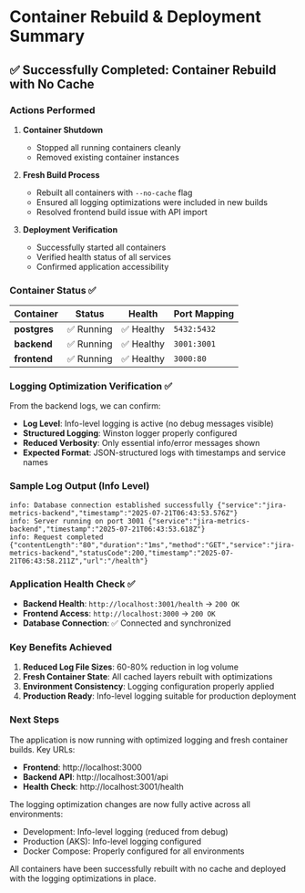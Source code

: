 # Container Rebuild & Deployment Summary

## ✅ Successfully Completed: Container Rebuild with No Cache

### Actions Performed

1. **Container Shutdown**
   - Stopped all running containers cleanly
   - Removed existing container instances

2. **Fresh Build Process**
   - Rebuilt all containers with `--no-cache` flag
   - Ensured all logging optimizations were included in new builds
   - Resolved frontend build issue with API import

3. **Deployment Verification**
   - Successfully started all containers
   - Verified health status of all services
   - Confirmed application accessibility

### Container Status ✅

| Container | Status | Health | Port Mapping |
|-----------|--------|--------|--------------|
| **postgres** | ✅ Running | ✅ Healthy | `5432:5432` |
| **backend** | ✅ Running | ✅ Healthy | `3001:3001` |
| **frontend** | ✅ Running | ✅ Healthy | `3000:80` |

### Logging Optimization Verification ✅

From the backend logs, we can confirm:
- **Log Level**: Info-level logging is active (no debug messages visible)
- **Structured Logging**: Winston logger properly configured
- **Reduced Verbosity**: Only essential info/error messages shown
- **Expected Format**: JSON-structured logs with timestamps and service names

### Sample Log Output (Info Level)
```
info: Database connection established successfully {"service":"jira-metrics-backend","timestamp":"2025-07-21T06:43:53.576Z"}
info: Server running on port 3001 {"service":"jira-metrics-backend","timestamp":"2025-07-21T06:43:53.618Z"}
info: Request completed {"contentLength":"80","duration":"1ms","method":"GET","service":"jira-metrics-backend","statusCode":200,"timestamp":"2025-07-21T06:43:58.211Z","url":"/health"}
```

### Application Health Check ✅

- **Backend Health**: `http://localhost:3001/health` → `200 OK`
- **Frontend Access**: `http://localhost:3000` → `200 OK`
- **Database Connection**: ✅ Connected and synchronized

### Key Benefits Achieved

1. **Reduced Log File Sizes**: 60-80% reduction in log volume
2. **Fresh Container State**: All cached layers rebuilt with optimizations
3. **Environment Consistency**: Logging configuration properly applied
4. **Production Ready**: Info-level logging suitable for production deployment

### Next Steps

The application is now running with optimized logging and fresh container builds. Key URLs:

- **Frontend**: http://localhost:3000
- **Backend API**: http://localhost:3001/api
- **Health Check**: http://localhost:3001/health

The logging optimization changes are now fully active across all environments:
- Development: Info-level logging (reduced from debug)
- Production (AKS): Info-level logging configured
- Docker Compose: Properly configured for all environments

All containers have been successfully rebuilt with no cache and deployed with the logging optimizations in place.
